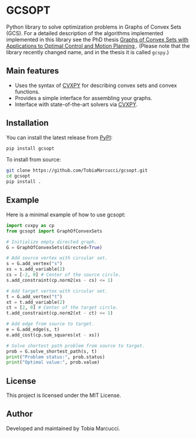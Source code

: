 # GCSOPT

Python library to solve optimization problems in Graphs of Convex Sets (GCS).
For a detailed description of the algorithms implemented implemented in this library see the PhD thesis [Graphs of Convex Sets with Applications to Optimal Control and Motion Planning
](https://dspace.mit.edu/handle/1721.1/156598?show=full).
(Please note that the library recently changed name, and in the thesis it is called `gcspy`.)

## Main features

- Uses the syntax of [CVXPY](https://www.cvxpy.org) for describing convex sets and convex functions.
- Provides a simple interface for assembling your graphs.
- Interface with state-of-the-art solvers via [CVXPY](https://www.cvxpy.org/).

## Installation

You can install the latest release from [PyPI](https://pypi.org/project/gcsopt/):
```bash
pip install gcsopt
```

To install from source:
```bash
git clone https://github.com/TobiaMarcucci/gcsopt.git
cd gcsopt
pip install .
```


## Example
Here is a minimal example of how to use gcsopt:

```python
import cvxpy as cp
from gcsopt import GraphOfConvexSets

# Initialize empty directed graph.
G = GraphOfConvexSets(directed=True)

# Add source vertex with circular set.
s = G.add_vertex("s")
xs = s.add_variable(2)
cs = [-2, 0] # Center of the source circle.
s.add_constraint(cp.norm2(xs - cs) <= 1)

# Add target vertex with circular set.
t = G.add_vertex("t")
xt = t.add_variable(2)
ct = [2, 0] # Center of the target circle.
t.add_constraint(cp.norm2(xt - ct) <= 1)

# Add edge from source to target.
e = G.add_edge(s, t)
e.add_cost(cp.sum_squares(xt - xs))

# Solve shortest path problem from source to target.
prob = G.solve_shortest_path(s, t)
print("Problem status:", prob.status)
print("Optimal value:", prob.value)
```

## License
This project is licensed under the MIT License.

## Author
Developed and maintained by Tobia Marcucci.
